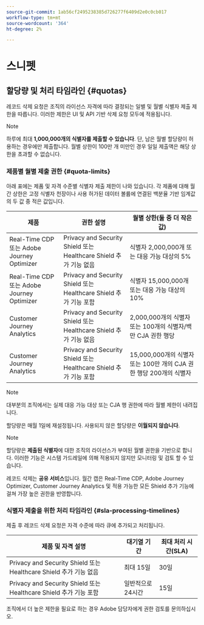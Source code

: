 ```yaml
---
source-git-commit: 1ab56cf2495238385d726277f6409d2e0c0cb017
workflow-type: tm+mt
source-wordcount: '364'
ht-degree: 2%

---
```

# 스니펫

## 할당량 및 처리 타임라인 {#quotas}

레코드 삭제 요청은 조직의 라이선스 자격에 따라 결정되는 일별 및 월별 식별자 제출 제한을 따릅니다. 이러한 제한은 UI 및 API 기반 삭제 요청 모두에 적용됩니다.

>[!NOTE]
>
>하루에 최대 **1,000,000개의 식별자를 제출할 수 있습니다**. 단, 남은 월별 할당량이 허용하는 경우에만 제출합니다. 월별 상한이 100만 개 미만인 경우 일일 제출액은 해당 상한을 초과할 수 없습니다.

### 제품별 월별 제출 권한 {#quota-limits}

아래 표에는 제품 및 자격 수준별 식별자 제출 제한이 나와 있습니다. 각 제품에 대해 월간 상한은 고정 식별자 천장이나 사용 허가된 데이터 볼륨에 연결된 백분율 기반 임계값의 두 값 중 적은 값입니다.

| 제품 | 권한 설명 | 월별 상한(둘 중 더 작은 값) |
|----------|-------------------------|---------------------------------|
| Real-Time CDP 또는 Adobe Journey Optimizer | Privacy and Security Shield 또는 Healthcare Shield 추가 기능 없음 | 식별자 2,000,000개 또는 대응 가능 대상의 5% |
| Real-Time CDP 또는 Adobe Journey Optimizer | Privacy and Security Shield 또는 Healthcare Shield 추가 기능 포함 | 식별자 15,000,000개 또는 대응 가능 대상의 10% |
| Customer Journey Analytics | Privacy and Security Shield 또는 Healthcare Shield 추가 기능 없음 | 2,000,000개의 식별자 또는 100개의 식별자/백만 CJA 권한 행당 |
| Customer Journey Analytics | Privacy and Security Shield 또는 Healthcare Shield 추가 기능 포함 | 15,000,000개의 식별자 또는 100만 개의 CJA 권한 행당 200개의 식별자 |

>[!NOTE]
>
> 대부분의 조직에서는 실제 대응 가능 대상 또는 CJA 행 권한에 따라 월별 제한이 내려집니다.

할당량은 매월 1일에 재설정됩니다. 사용되지 않은 할당량은 **이월되지 않습니다**.

>[!NOTE]
>
>할당량은 **제출된 식별자**&#x200B;에 대한 조직의 라이선스가 부여된 월별 권한을 기반으로 합니다. 이러한 기능은 시스템 가드레일에 의해 적용되지 않지만 모니터링 및 검토 할 수 있습니다.
>
>레코드 삭제는 **공유 서비스**&#x200B;입니다. 월간 캡은 Real-Time CDP, Adobe Journey Optimizer, Customer Journey Analytics 및 적용 가능한 모든 Shield 추가 기능에 걸쳐 가장 높은 권한을 반영합니다.

### 식별자 제출을 위한 처리 타임라인 {#sla-processing-timelines}

제출 후 레코드 삭제 요청은 자격 수준에 따라 큐에 추가되고 처리됩니다.

| 제품 및 자격 설명 | 대기열 기간 | 최대 처리 시간(SLA) |
|------------------------------------------------------------------------------------|---------------------|-------------------------------|
| Privacy and Security Shield 또는 Healthcare Shield 추가 기능 없음 | 최대 15일 | 30일 |
| Privacy and Security Shield 또는 Healthcare Shield 추가 기능 포함 | 일반적으로 24시간 | 15일 |

조직에서 더 높은 제한을 필요로 하는 경우 Adobe 담당자에게 권한 검토를 문의하십시오.
